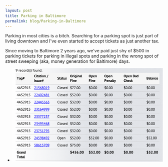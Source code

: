 ```yaml
---
layout: post
title: Parking in Baltimore
permalink: blog/Parking-in-Baltimore
---
```

Parking in most cities is a bitch. Searching for a parking spot is just part of living downtown and I've even started to accept tickets as just another tax. 

Since moving to Baltimore 2 years ago, we've paid just shy of $500 in parking tickets for parking in illegal spots and parking in the wrong spot of street sweeping (aka, money generation for Baltimore) days.
<ul class="g">
  <li>
    <a href="/assets/tickets.png">
      <img src="/assets/tickets.png">
    </a>
  </li>
</ul>